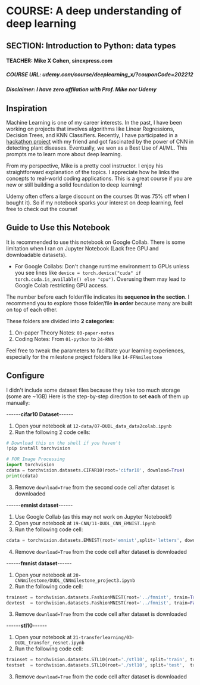 # COURSE: A deep understanding of deep learning

## SECTION: Introduction to Python: data types

#### TEACHER: Mike X Cohen, sincxpress.com

##### COURSE URL: udemy.com/course/deeplearning_x/?couponCode=202212

##### Disclaimer: I have zero affilation with Prof. Mike nor Udemy

## Inspiration

Machine Learning is one of my career interests. In the past, I have been working on projects that involves algorithms like Linear Regressions, Decision Trees, and KNN Classifiers. Recently, I have participated in a [hackathon project](https://devpost.com/software/farmer-vision) with my friend and got fascinated by the power of CNN in detecting plant diseases. Eventually, we won as a Best Use of AI/ML. This prompts me to learn more about deep learning.

From my perspective, Mike is a pretty cool instructor. I enjoy his straightforward explanation of the topics. I appreciate how he links the concepts to real-world coding applications. This is a great course if you are new or still building a solid foundation to deep learning!

Udemy often offers a large discount on the courses (It was 75% off when I bought it). So if my notebook sparks your interest on deep learning, feel free to check out the course!

## Guide to Use this Notebook

It is recommended to use this notebook on Google Collab. There is some limitation when I ran on Jupyter Notebook (Lack free GPU and downloadable datasets).

- For Google Collabs: Don't change runtime environment to GPUs unless you see lines like `device = torch.device("cuda" if torch.cuda.is_available() else "cpu")`. Overusing them may lead to Google Colab restricting GPU access.

The number before each folder/file indicates its **sequence in the section**. I recommend you to explore those folder/file **in order** because many are built on top of each other.

These folders are divided into **2 categories**:

1. On-paper Theory Notes: `00-paper-notes`
2. Coding Notes: From `01-python` to `24-RNN`

Feel free to tweak the parameters to facilltate your learning experiences, especially for the milestone project folders like `14-FFNmilestone`

## Configure

I didn't include some dataset files because they take too much storage (some are ~1GB)
Here is the step-by-step direction to set **each** of them up manually:

------**cifar10 Dataset**------

1. Open your notebook at `12-data/07-DUDL_data_data2colab.ipynb`
2. Run the following 2 code cells:

```python
# Download this on the shell if you haven't
!pip install torchvision
```

```python
# FOR Image Processing
import torchvision
cdata = torchvision.datasets.CIFAR10(root='cifar10', download=True)
print(cdata)
```

3. Remove `download=True` from the second code cell after dataset is downloaded

------**emnist dataset**------

1. Use Google Collab (as this may not work on Jupyter Notebook!)
2. Open your notebook at `19-CNN/11-DUDL_CNN_EMNIST.ipynb`
3. Run the following code cell:

```python
cdata = torchvision.datasets.EMNIST(root='emnist',split='letters', download=True)
```

4. Remove `download=True` from the code cell after dataset is downloaded

------**fmnist dataset**------

1. Open your notebook at `20-CNNmilestone/DUDL_CNNmilestone_project3.ipynb`
2. Run the following code cell:

```python
trainset = torchvision.datasets.FashionMNIST(root='../fmnist', train=True, transform=transform, download=True)
devtest  = torchvision.datasets.FashionMNIST(root='../fmnist', train=False, transform=transform)
```

3. Remove `download=True` from the code cell after dataset is downloaded

------**stl10**------

1. Open your notebook at `21-transferlearning/03-DUDL_transfer_resnet.ipynb`
2. Run the following code cell:

```python
trainset = torchvision.datasets.STL10(root='./stl10', split='train', transform=transform, download=True)
testset  = torchvision.datasets.STL10(root='./stl10', split='test',  transform=transform)
```

3. Remove `download=True` from the code cell after dataset is downloaded
